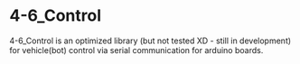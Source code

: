 # 4-6_Control

4-6_Control is an optimized library (but not tested XD - still in development) for vehicle(bot) control via serial communication for arduino boards.
